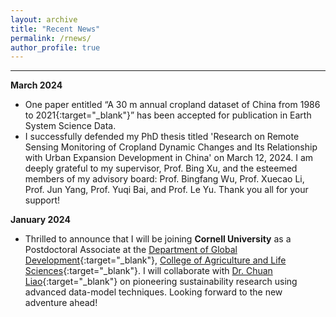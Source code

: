 ```yaml
---
layout: archive
title: "Recent News"
permalink: /rnews/
author_profile: true
---
```


--------------------------------------------------
**March 2024**  
* One paper entitled “A 30 m annual cropland dataset of China from 1986 to 2021{:target="_blank"}” has been accepted for publication in Earth System Science Data.
* I successfully defended my PhD thesis titled 'Research on Remote Sensing Monitoring of Cropland Dynamic Changes and Its Relationship with Urban Expansion Development in China' on March 12, 2024. I am deeply grateful to my supervisor, Prof. Bing Xu, and the esteemed members of my advisory board: Prof. Bingfang Wu, Prof. Xuecao Li, Prof. Jun Yang, Prof. Yuqi Bai, and Prof. Le Yu. Thank you all for your support!

**January 2024**  
* Thrilled to announce that I will be joining **Cornell University** as a Postdoctoral Associate at the [Department of Global Development](https://cals.cornell.edu/global-development){:target="_blank"}, [College of Agriculture and Life Sciences](https://cals.cornell.edu/){:target="_blank"}. I will collaborate with [Dr. Chuan Liao](https://cals.cornell.edu/chuan-liao){:target="_blank"} on pioneering sustainability research using advanced data-model techniques. Looking forward to the new adventure ahead!
